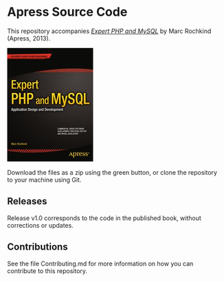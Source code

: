 # Apress Source Code

This repository accompanies [*Expert PHP and MySQL*](http://www.apress.com/9781430260073) by Marc Rochkind (Apress, 2013).

![Cover image](9781430260073.jpg)

Download the files as a zip using the green button, or clone the repository to your machine using Git.

## Releases

Release v1.0 corresponds to the code in the published book, without corrections or updates.

## Contributions

See the file Contributing.md for more information on how you can contribute to this repository.
